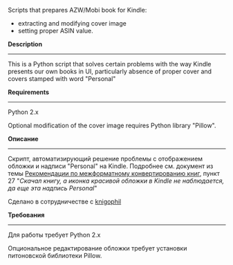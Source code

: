 Scripts that prepares AZW/Mobi book for Kindle:
  * extracting and modifying cover image
  * setting proper ASIN value.

**Description**

---

This is a Python script that solves certain problems with the way Kindle presents our own books in UI, particularly absence of proper cover and covers stamped with word "Personal"

**Requirements**

---

Python 2.x

Optional modification of the cover image requires Python library "Pillow".




**Описание**

---

Скрипт, автоматизирующий решение проблемы с отображением обложки и надписи "Personal" на Kindle.
Подробнее см. документ из темы [Рекомендации по межформатному конвертированию книг](http://www.the-ebook.org/forum/viewtopic.php?t=18473), пункт 27 "_Скачал книгу, а иконка красивой обложки в Kindle не наблюдается, да еще эта надпись Personal_"

Сделано в сотрудничестве с [knigophil](http://www.the-ebook.org/forum/profile.php?mode=viewprofile&u=24955)

**Требования**

---

Для работы требует Python 2.x

Опциональное редактирование обложки требует установки питоновской библиотеки Pillow.